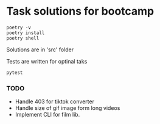 # Task solutions for bootcamp

```
poetry -v
poetry install
poetry shell
```

Solutions are in 'src' folder

Tests are written for optinal taks 

```cmd
pytest
```

### TODO
- Handle 403 for tiktok converter
- Handle size of gif image form long videos
- Implement CLI for film lib.

